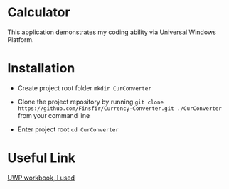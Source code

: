 # Calculator

This application demonstrates my coding ability via Universal Windows Platform.

# Installation

- Create project root folder ```mkdir CurConverter```

- Clone the project repository by running ```git clone https://github.com/Finsfir/Currency-Converter.git ./CurConverter``` from your command line

- Enter project root ```cd CurConverter```

# Useful Link

[UWP workbook, I used](https://metanit.com/sharp/uwp/)
